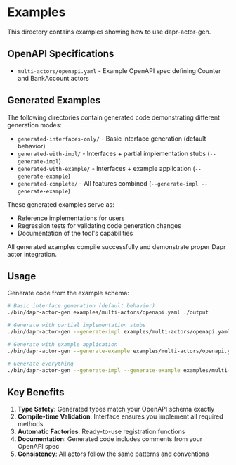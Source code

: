 # Examples

This directory contains examples showing how to use dapr-actor-gen.

## OpenAPI Specifications

- `multi-actors/openapi.yaml` - Example OpenAPI spec defining Counter and BankAccount actors

## Generated Examples

The following directories contain generated code demonstrating different generation modes:

- `generated-interfaces-only/` - Basic interface generation (default behavior)
- `generated-with-impl/` - Interfaces + partial implementation stubs (`--generate-impl`)
- `generated-with-example/` - Interfaces + example application (`--generate-example`)
- `generated-complete/` - All features combined (`--generate-impl --generate-example`)

These generated examples serve as:
- Reference implementations for users
- Regression tests for validating code generation changes
- Documentation of the tool's capabilities

All generated examples compile successfully and demonstrate proper Dapr actor integration.

## Usage

Generate code from the example schema:

```bash
# Basic interface generation (default behavior)
./bin/dapr-actor-gen examples/multi-actors/openapi.yaml ./output

# Generate with partial implementation stubs
./bin/dapr-actor-gen --generate-impl examples/multi-actors/openapi.yaml ./output

# Generate with example application
./bin/dapr-actor-gen --generate-example examples/multi-actors/openapi.yaml ./output

# Generate everything
./bin/dapr-actor-gen --generate-impl --generate-example examples/multi-actors/openapi.yaml ./output
```

## Key Benefits

1. **Type Safety**: Generated types match your OpenAPI schema exactly
2. **Compile-time Validation**: Interface ensures you implement all required methods
3. **Automatic Factories**: Ready-to-use registration functions
4. **Documentation**: Generated code includes comments from your OpenAPI spec
5. **Consistency**: All actors follow the same patterns and conventions